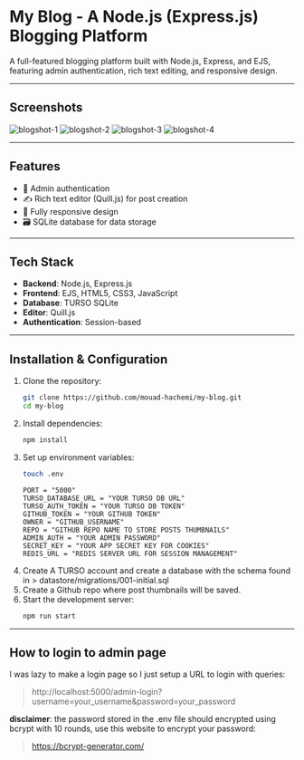 # My Blog - A Node.js (Express.js) Blogging Platform

A full-featured blogging platform built with Node.js, Express, and EJS, featuring admin authentication, rich text editing, and responsive design.

---
## Screenshots
![blogshot-1](https://github.com/user-attachments/assets/2dc9e342-8d43-4887-a706-134d0e3af977)
![blogshot-2](https://github.com/user-attachments/assets/999c4bc0-ee3f-4cbc-bcca-398a7245d6df)
![blogshot-3](https://github.com/user-attachments/assets/7d94a459-487b-4b89-87c7-747ebcfd1548)
![blogshot-4](https://github.com/user-attachments/assets/9a4b6197-74dd-4dc3-9b92-6ed4c687546c)

---
## Features

- 🚀 Admin authentication
- ✍️ Rich text editor (Quill.js) for post creation
- 📱 Fully responsive design
- 🗃️ SQLite database for data storage
---
## Tech Stack

- **Backend**: Node.js, Express.js
- **Frontend**: EJS, HTML5, CSS3, JavaScript
- **Database**: TURSO SQLite
- **Editor**: Quill.js
- **Authentication**: Session-based

---
## Installation & Configuration
1. Clone the repository:
   ```bash
   git clone https://github.com/mouad-hachemi/my-blog.git
   cd my-blog
   ```
2. Install dependencies:
   ```bash
   npm install
   ```
3. Set up environment variables:
   ```bash
   touch .env
   ```
   ```
   PORT = "5000"
   TURSO_DATABASE_URL = "YOUR TURSO DB URL"
   TURSO_AUTH_TOKEN = "YOUR TURSO DB TOKEN"
   GITHUB_TOKEN = "YOUR GITHUB TOKEN"
   OWNER = "GITHUB_USERNAME"
   REPO = "GITHUB REPO NAME TO STORE POSTS THUMBNAILS"
   ADMIN_AUTH = "YOUR ADMIN PASSWORD"
   SECRET_KEY = "YOUR APP SECRET KEY FOR COOKIES"
   REDIS_URL = "REDIS SERVER URL FOR SESSION MANAGEMENT"
   ```
4. Create A TURSO account and create a database with the schema found in > datastore/migrations/001-initial.sql
5. Create a Github repo where post thumbnails will be saved.
6. Start the development server:
   ```bash
   npm run start
   ```
---
## How to login to admin page
I was lazy to make a login page so I just setup a URL to login with queries:
> http://localhost:5000/admin-login?username=your_username&password=your_password

**disclaimer**: the password stored in the .env file should encrypted using bcrypt with 10 rounds, use this website to encrypt your password: 
> https://bcrypt-generator.com/
